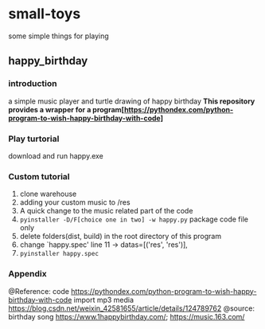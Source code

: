 # small-toys

some simple things for playing

## happy_birthday

### introduction

a simple music player and turtle drawing of happy birthday
**This repository provides a wrapper for a program[https://pythondex.com/python-program-to-wish-happy-birthday-with-code]**

### Play turtorial

download and run happy.exe

### Custom tutorial

1. clone warehouse
2. adding your custom music to /res
3. A quick change to the music related part of the code
4. `pyinstaller -D/F[choice one in two] -w happy.py`  package code file only
5. delete folders(dist, build) in the root directory of this program
6. change `happy.spec' line 11 -> datas=[('res', 'res')],
7. `pyinstaller happy.spec`

### Appendix

@Reference:
    code                https://pythondex.com/python-program-to-wish-happy-birthday-with-code
    import mp3 media    https://blog.csdn.net/weixin_42581655/article/details/124789762
@source:
    birthday song       https://www.1happybirthday.com/; https://music.163.com/
